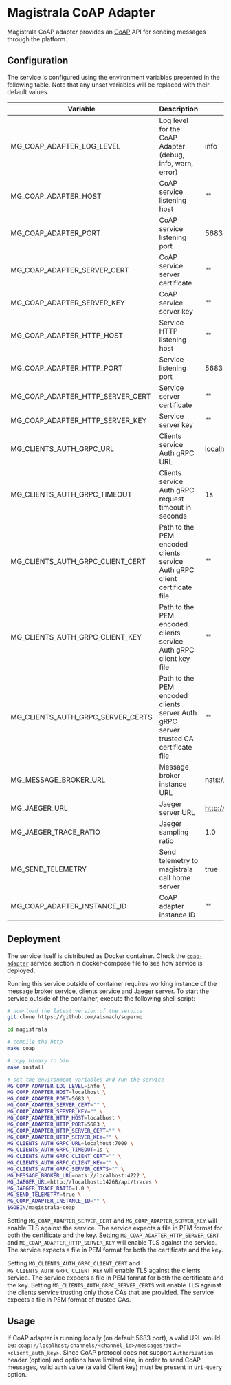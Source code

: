 # Magistrala CoAP Adapter

Magistrala CoAP adapter provides an [CoAP](http://coap.technology/) API for sending messages through the platform.

## Configuration

The service is configured using the environment variables presented in the following table. Note that any unset variables will be replaced with their default values.

| Variable                          | Description                                                                         | Default                           |
| --------------------------------- | ----------------------------------------------------------------------------------- | --------------------------------- |
| MG_COAP_ADAPTER_LOG_LEVEL         | Log level for the CoAP Adapter (debug, info, warn, error)                           | info                              |
| MG_COAP_ADAPTER_HOST              | CoAP service listening host                                                         | ""                                |
| MG_COAP_ADAPTER_PORT              | CoAP service listening port                                                         | 5683                              |
| MG_COAP_ADAPTER_SERVER_CERT       | CoAP service server certificate                                                     | ""                                |
| MG_COAP_ADAPTER_SERVER_KEY        | CoAP service server key                                                             | ""                                |
| MG_COAP_ADAPTER_HTTP_HOST         | Service HTTP listening host                                                         | ""                                |
| MG_COAP_ADAPTER_HTTP_PORT         | Service listening port                                                              | 5683                              |
| MG_COAP_ADAPTER_HTTP_SERVER_CERT  | Service server certificate                                                          | ""                                |
| MG_COAP_ADAPTER_HTTP_SERVER_KEY   | Service server key                                                                  | ""                                |
| MG_CLIENTS_AUTH_GRPC_URL          | Clients service Auth gRPC URL                                                       | <localhost:7000>                  |
| MG_CLIENTS_AUTH_GRPC_TIMEOUT      | Clients service Auth gRPC request timeout in seconds                                | 1s                                |
| MG_CLIENTS_AUTH_GRPC_CLIENT_CERT  | Path to the PEM encoded clients service Auth gRPC client certificate file           | ""                                |
| MG_CLIENTS_AUTH_GRPC_CLIENT_KEY   | Path to the PEM encoded clients service Auth gRPC client key file                   | ""                                |
| MG_CLIENTS_AUTH_GRPC_SERVER_CERTS | Path to the PEM encoded clients server Auth gRPC server trusted CA certificate file | ""                                |
| MG_MESSAGE_BROKER_URL             | Message broker instance URL                                                         | <nats://localhost:4222>           |
| MG_JAEGER_URL                     | Jaeger server URL                                                                   | <http://localhost:4318/v1/traces> |
| MG_JAEGER_TRACE_RATIO             | Jaeger sampling ratio                                                               | 1.0                               |
| MG_SEND_TELEMETRY                 | Send telemetry to magistrala call home server                                       | true                              |
| MG_COAP_ADAPTER_INSTANCE_ID       | CoAP adapter instance ID                                                            | ""                                |

## Deployment

The service itself is distributed as Docker container. Check the [`coap-adapter`](https://github.com/absmach/supermq/blob/main/docker/docker-compose.yml) service section in docker-compose file to see how service is deployed.

Running this service outside of container requires working instance of the message broker service, clients service and Jaeger server.
To start the service outside of the container, execute the following shell script:

```bash
# download the latest version of the service
git clone https://github.com/absmach/supermq

cd magistrala

# compile the http
make coap

# copy binary to bin
make install

# set the environment variables and run the service
MG_COAP_ADAPTER_LOG_LEVEL=info \
MG_COAP_ADAPTER_HOST=localhost \
MG_COAP_ADAPTER_PORT=5683 \
MG_COAP_ADAPTER_SERVER_CERT="" \
MG_COAP_ADAPTER_SERVER_KEY="" \
MG_COAP_ADAPTER_HTTP_HOST=localhost \
MG_COAP_ADAPTER_HTTP_PORT=5683 \
MG_COAP_ADAPTER_HTTP_SERVER_CERT="" \
MG_COAP_ADAPTER_HTTP_SERVER_KEY="" \
MG_CLIENTS_AUTH_GRPC_URL=localhost:7000 \
MG_CLIENTS_AUTH_GRPC_TIMEOUT=1s \
MG_CLIENTS_AUTH_GRPC_CLIENT_CERT="" \
MG_CLIENTS_AUTH_GRPC_CLIENT_KEY="" \
MG_CLIENTS_AUTH_GRPC_SERVER_CERTS="" \
MG_MESSAGE_BROKER_URL=nats://localhost:4222 \
MG_JAEGER_URL=http://localhost:14268/api/traces \
MG_JAEGER_TRACE_RATIO=1.0 \
MG_SEND_TELEMETRY=true \
MG_COAP_ADAPTER_INSTANCE_ID="" \
$GOBIN/magistrala-coap
```

Setting `MG_COAP_ADAPTER_SERVER_CERT` and `MG_COAP_ADAPTER_SERVER_KEY` will enable TLS against the service. The service expects a file in PEM format for both the certificate and the key. Setting `MG_COAP_ADAPTER_HTTP_SERVER_CERT` and `MG_COAP_ADAPTER_HTTP_SERVER_KEY` will enable TLS against the service. The service expects a file in PEM format for both the certificate and the key.

Setting `MG_CLIENTS_AUTH_GRPC_CLIENT_CERT` and `MG_CLIENTS_AUTH_GRPC_CLIENT_KEY` will enable TLS against the clients service. The service expects a file in PEM format for both the certificate and the key. Setting `MG_CLIENTS_AUTH_GRPC_SERVER_CERTS` will enable TLS against the clients service trusting only those CAs that are provided. The service expects a file in PEM format of trusted CAs.

## Usage

If CoAP adapter is running locally (on default 5683 port), a valid URL would be: `coap://localhost/channels/<channel_id>/messages?auth=<client_auth_key>`.
Since CoAP protocol does not support `Authorization` header (option) and options have limited size, in order to send CoAP messages, valid `auth` value (a valid Client key) must be present in `Uri-Query` option.
